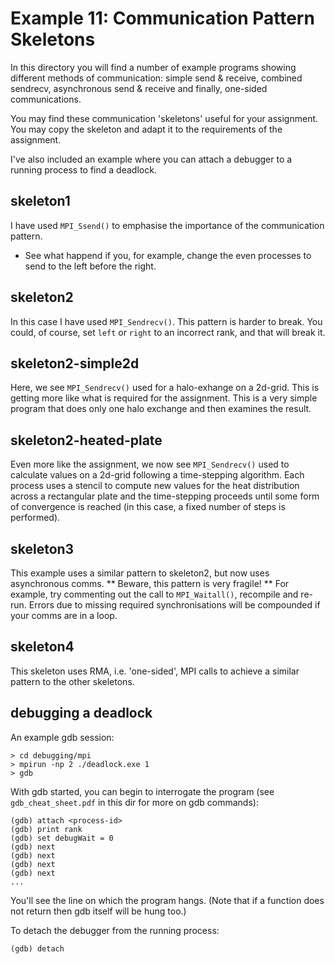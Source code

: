 Example 11: Communication Pattern Skeletons
===========================================

In this directory you will find a number of example programs showing different
methods of communication: simple send & receive, combined sendrecv, asynchronous send
& receive and finally, one-sided communications.

You may find these communication 'skeletons' useful for your assignment.  You may copy
the skeleton and adapt it to the requirements of the assignment.

I've also included an example where you can attach a debugger to a running process to
find a deadlock.


skeleton1
---------

I have used `MPI_Ssend()` to emphasise the importance of the communication pattern.
- See what happend if you, for example, change the even processes to send to the left
  before the right.

skeleton2
---------

In this case I have used `MPI_Sendrecv()`.  This pattern is harder to break.
You could, of course, set `left` or `right` to an incorrect rank, and that will break it.

skeleton2-simple2d
------------------

Here, we see `MPI_Sendrecv()` used for a halo-exhange on a 2d-grid.  This is getting more
like what is required for the assignment.  This is a very simple program that does only
one halo exchange and then examines the result.

skeleton2-heated-plate
----------------------

Even more like the assignment, we now see `MPI_Sendrecv()` used to calculate values on a
2d-grid following a time-stepping algorithm.  Each process uses a stencil to compute
new values for the heat distribution across a rectangular plate and the time-stepping
proceeds until some form of convergence is reached (in this case, a fixed number of
steps is performed).

skeleton3
---------

This example uses a similar pattern to skeleton2, but now uses asynchronous comms.
** Beware, this pattern is very fragile! **
For example, try commenting out the call to `MPI_Waitall()`, recompile and re-run.
Errors due to missing required synchronisations will be compounded if your comms are in a loop.

skeleton4
---------

This skeleton uses RMA, i.e. 'one-sided', MPI calls to achieve a similar pattern to the other skeletons.

debugging a deadlock
--------------------

An example gdb session:

```
> cd debugging/mpi
> mpirun -np 2 ./deadlock.exe 1
> gdb
```

With gdb started, you can begin to interrogate the program
(see `gdb_cheat_sheet.pdf` in this dir for more on gdb commands):

```
(gdb) attach <process-id>
(gdb) print rank
(gdb) set debugWait = 0
(gdb) next
(gdb) next
(gdb) next
(gdb) next
...
```

You'll see the line on which the program hangs.  (Note that if a function does not return
then gdb itself will be hung too.) 

To detach the debugger from the running process:

```
(gdb) detach
```

